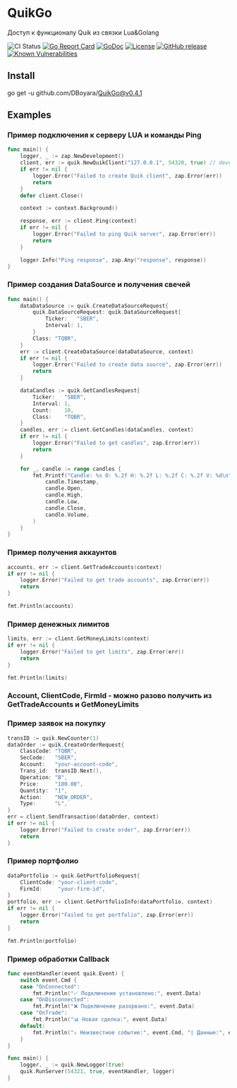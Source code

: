 # QuikGo
Доступ к функционалу Quik из связки Lua&amp;Golang

![CI Status](https://github.com/DBoyara/QuikGo/actions/workflows/main.yml/badge.svg)
[![Go Report Card](https://goreportcard.com/badge/github.com/DBoyara/QuikGo)](https://goreportcard.com/report/github.com/DBoyara/QuikGo)
[![GoDoc](https://godoc.org/github.com/DBoyara/QuikGo?status.svg)](https://godoc.org/github.com/DBoyara/QuikGo)
[![License](https://img.shields.io/github/license/DBoyara/QuikGo)](https://github.com/DBoyara/QuikGo/blob/main/LICENSE)
[![GitHub release](https://img.shields.io/github/release/DBoyara/QuikGo.svg)](https://GitHub.com/DBoyara/QuikGo/releases/)
[![Known Vulnerabilities](https://snyk.io/test/github/DBoyara/QuikGo/badge.svg)](https://snyk.io/test/github/DBoyara/QuikGo)

## Install
go get -u github.com/DBoyara/QuikGo@v0.4.1

## Examples

### Пример подключения к серверу LUA и команды Ping
```go
func main() {
	logger, _ := zap.NewDevelopment()
	client, err := quik.NewQuikClient("127.0.0.1", 54320, true) // development = true — режим разработки, false — продакшен
	if err != nil {
		logger.Error("Failed to create Quik client", zap.Error(err))
		return
	}
	defer client.Close()

	context := context.Background()

	response, err := client.Ping(context)
	if err != nil {
		logger.Error("Failed to ping Quik server", zap.Error(err))
		return
	}

	logger.Info("Ping response", zap.Any("response", response))
}
```

### Пример создания DataSource и получения свечей
```go
func main() {
	dataDataSource := quik.CreateDataSourceRequest{
		quik.DataSourceRequest: quik.DataSourceRequest{
			Ticker:   "SBER",
			Interval: 1,
		}
		Class: "TQBR",
	}
	err := client.CreateDataSource(dataDataSource, context)
	if err != nil {
		logger.Error("Failed to create data source", zap.Error(err))
		return
	}

	dataCandles := quik.GetCandlesRequest{
		Ticker:   "SBER",
		Interval: 1,
		Count:    10,
		Class:    "TQBR",
	}
	candles, err := client.GetCandles(dataCandles, context)
	if err != nil {
		logger.Error("Failed to get candles", zap.Error(err))
		return
	}

	for _, candle := range candles {
		fmt.Printf("Candle: %s O: %.2f H: %.2f L: %.2f C: %.2f V: %d\n",
			candle.Timestamp,
			candle.Open,
			candle.High,
			candle.Low,
			candle.Close,
			candle.Volume,
		)
	}
}
```

### Пример получения аккаунтов
```go
accounts, err := client.GetTradeAccounts(context)
if err != nil {
    logger.Error("Failed to get trade accounts", zap.Error(err))
    return
}

fmt.Println(accounts)
```

### Пример денежных лимитов
```go
limits, err := client.GetMoneyLimits(context)
if err != nil {
    logger.Error("Failed to get limits", zap.Error(err))
    return
}

fmt.Println(limits)
```

### Account, ClientCode, FirmId - можно разово получить из GetTradeAccounts и GetMoneyLimits
### Пример заявок на покупку
```go
transID := quik.NewCounter(1)
dataOrder := quik.CreateOrderRequest{
    ClassCode: "TQBR",
    SecCode:   "SBER",
    Account:   "your-account-code",
    Trans_id:  transID.Next(),
    Operation: "B",
    Price:     "100.00",
    Quantity:  "1",
    Action:    "NEW_ORDER",
    Type:      "L",
}
err = client.SendTransaction(dataOrder, context)
if err != nil {
    logger.Error("Failed to create order", zap.Error(err))
    return
}
```

### Пример портфолио
```go
dataPortfolio := quik.GetPortfolioRequest{
    ClientCode: "your-client-code",
    FirmId:     "your-firm-id",
}
portfolio, err := client.GetPortfolioInfo(dataPortfolio, context)
if err != nil {
    logger.Error("Failed to get portfolio", zap.Error(err))
    return
}

fmt.Println(portfolio)
```

### Пример обработки Callback
```go
func eventHandler(event quik.Event) {
	switch event.Cmd {
	case "OnConnected":
		fmt.Println("✅ Подключение установлено:", event.Data)
	case "OnDisconnected":
		fmt.Println("❌ Подключение разорвано:", event.Data)
	case "OnTrade":
		fmt.Println("📊 Новая сделка:", event.Data)
	default:
		fmt.Println("⚠️ Неизвестное событие:", event.Cmd, "| Данные:", event.Data)
	}
}

func main() {
	logger, _ := quik.NewLogger(true)
	quik.RunServer(54321, true, eventHandler, logger)
}

```
